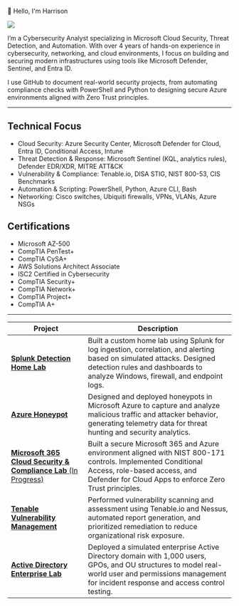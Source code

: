 👋 Hello, I'm Harrison

<a href="https://www.linkedin.com/in/harrison-knapp-175aes" target="_blank"> <img src="https://img.shields.io/badge/-LinkedIn-0072b1?&style=for-the-badge&logo=linkedin&logoColor=white" /> </a>

I’m a Cybersecurity Analyst specializing in Microsoft Cloud Security, Threat Detection, and Automation.
With over 4 years of hands-on experience in cybersecurity, networking, and cloud environments, I focus on building and securing modern infrastructures using tools like Microsoft Defender, Sentinel, and Entra ID.

I use GitHub to document real-world security projects, from automating compliance checks with PowerShell and Python to designing secure Azure environments aligned with Zero Trust principles.

---

##  Technical Focus

- Cloud Security: Azure Security Center, Microsoft Defender for Cloud, Entra ID, Conditional Access, Intune
- Threat Detection & Response: Microsoft Sentinel (KQL, analytics rules), Defender EDR/XDR, MITRE ATT&CK
- Vulnerability & Compliance: Tenable.io, DISA STIG, NIST 800-53, CIS Benchmarks
- Automation & Scripting: PowerShell, Python, Azure CLI, Bash
- Networking: Cisco switches, Ubiquiti firewalls, VPNs, VLANs, Azure NSGs

##  Certifications
- Microsoft AZ-500
- CompTIA PenTest+
- CompTIA CySA+
- AWS Solutions Architect Associate
- ISC2 Certified in Cybersecurity
- CompTIA Security+
- CompTIA Network+
- CompTIA Project+
- CompTIA A+

---

| Project                                                                                                                                                             | Description                                                                                                                                                                                             |
| ------------------------------------------------------------------------------------------------------------------------------------------------------------------- | ------------------------------------------------------------------------------------------------------------------------------------------------------------------------------------------------------- |
| [**Splunk Detection Home Lab**](https://github.com/hknapp518/Detection-HomeLab)                                                                                     | Built a custom home lab using Splunk for log ingestion, correlation, and alerting based on simulated attacks. Designed detection rules and dashboards to analyze Windows, firewall, and endpoint logs.  |
| [**Azure Honeypot**](https://github.com/hknapp518/AzureHoneyPot)                                                                                                    | Designed and deployed honeypots in Microsoft Azure to capture and analyze malicious traffic and attacker behavior, generating telemetry data for threat hunting and security analytics.                 |
| [**Microsoft 365 Cloud Security & Compliance Lab** (In Progress)](https://github.com/hknapp518/Microsoft-365-Cloud-Security-Compliance-Lab-NIST-800-171-Alignment-) | Built a secure Microsoft 365 and Azure environment aligned with NIST 800-171 controls. Implemented Conditional Access, role-based access, and Defender for Cloud Apps to enforce Zero Trust principles. |
| [**Tenable Vulnerability Management**](https://github.com/hknapp518/Tenable-Vulnerability-Managment)                                                                | Performed vulnerability scanning and assessment using Tenable.io and Nessus, automated report generation, and prioritized remediation to reduce organizational risk exposure.                           |
| [**Active Directory Enterprise Lab**](https://github.com/hknapp518/Active-Directory)                                                                                | Deployed a simulated enterprise Active Directory domain with 1,000 users, GPOs, and OU structures to model real-world user and permissions management for incident response and access control testing. |





